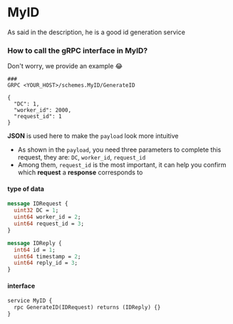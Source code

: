 # MyID

As said in the description, he is a good id generation service

### How to call the gRPC interface in MyID?

Don't worry, we provide an example 😂

```http request
###
GRPC <YOUR_HOST>/schemes.MyID/GenerateID

{
  "DC": 1,
  "worker_id": 2000,
  "request_id": 1
}
```

**JSON** is used here to make the `payload` look more intuitive

- As shown in the `payload`, you need three parameters to complete this request, they are: `DC`, `worker_id`, `request_id`
- Among them, `request_id` is the most important, it can help you confirm which **request** a **response** corresponds to

#### type of data
```protobuf
message IDRequest {
  uint32 DC = 1;
  uint64 worker_id = 2;
  uint64 request_id = 3;
}

message IDReply {
  int64 id = 1;
  uint64 timestamp = 2;
  uint64 reply_id = 3;
}
```

#### interface
```protobuf
service MyID {
  rpc GenerateID(IDRequest) returns (IDReply) {}
}
```